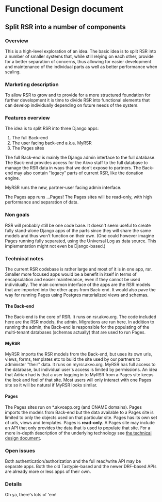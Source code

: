 # Functional Design document

Split RSR into a number of components
-------------

### Overview

This is a high-level exploration of an idea. The basic idea is to split RSR into a number of smaller systems that, while still relying on each other, provide for a better separation of concerns, thus allowing for easier development and maintenance of the individual parts as well as better performance when scaling.

### Marketing description

To allow RSR to grow and to provide for a more structured foundation for further development it is time to divide RSR into functional elements that can develop individually depending on future needs of the system.

### Features overview

The idea is to split RSR into three Django apps:

1. The full Back-end
2. The user facing back-end a.k.a. MyRSR
3. The Pages sites

The full Back-end is mainly the Django admin interface to the full database. The Back-end provides access for the Akvo staff to the full database to manage the RSR data in ways that we don't expose to partners. The Back-end may also contain "legacy" parts of current RSR, like the donation engine.

MyRSR runs the new, partner-user facing admin interface. 

The Pages app runs ...Pages! The Pages sites will be read-only, with high performance and separation of data.

### Non goals

RSR will probably still be one code base. It doesn't seem useful to create fully stand-alone Django apps of the parts since they will share the same models and thus won't function on their own. (One could however imagine Pages running fully separated, using the Universal Log as data source. This implementation might not even be Django-based.)

### Technical notes

The current RSR codebase is rather large and most of it is in one app, rsr. Smaller more focused apps would be a benefit in itself in terms of encapsulation and easier maintenance, even if they cannot be used individually. The main common interface of the apps are the RSR models that are imported into the other apps from Back-end. It would also pave the way for running Pages using Postgres materialized views and schemas.

#### The Back-end

The Back-end is the core of RSR. It runs on rsr.akvo.org. The code included here are the RSR models, the admin. Migrations are run here. In addition to running the admin, the Back-end is responsible for the populating of the multi-tenant databases (schemas actually) that are used to run Pages.

#### MyRSR

MyRSR imports the RSR models from the Back-end, but uses its own urls, views, forms, templates etc to build the site used by our partners to administer "their" data. It runs on myrsr.akvo.org. MyRSR has full access to the database, but individual user's access is limited by permissions. An idea that Adrian had is that a user logging in to MyRSR from a Pages site keeps the look and feel of that site. Most users will only interact with one Pages site so it will be natural if MyRSR looks similar.

#### Pages

The Pages sites run on *.akvoapp.org (and CNAME domains). Pages imports the models from Back-end but the data available to a Pages site is limited to only the objects used on that particular site. Pages has its own set of urls, views and templates. Pages is __read-only__. A Pages site may include an API that only provides the data that is used to populate that site. For a more in-depth description of the underlying technology see [the technical design document](technical_design_document.md).

### Open issues

Both authentication/authorization and the full read/write API may be separate apps. Both the old Tastypie-based and the newer DRF-based APIs are already more or less apps of their own.

### Details

Oh ya, there's lots of 'em!



